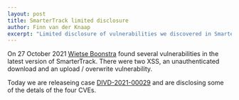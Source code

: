 ```yaml
---
layout: post
title: SmarterTrack limited disclosure
author: Finn van der Knaap
excerpt: "Limited disclosure of vulnerabilities we discovered in SmarterTrack"
---
```

On 27 October 2021 [Wietse Boonstra](https://www.divd.nl/Wietse%20Boonstra) found several vulnerabilities in the latest version of SmarterTrack. There were two XSS, an unauthenticated download and an upload / overwrite vulnerability.

Today we are releaseing case [DIVD-2021-00029](/DIVD-2021-00029) and are disclosing some of the detals of the four CVEs.